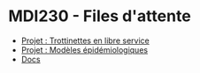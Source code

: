 # MDI230 - Files d'attente

* [Projet : Trottinettes en libre service](./trottinettes/solution.ipynb)
* [Projet : Modèles épidémiologiques](#) <!-- TODO  -->
* [Docs](./docs)
